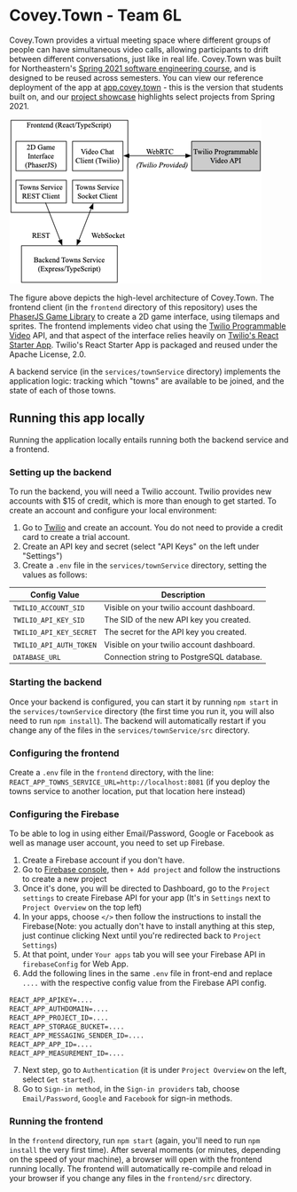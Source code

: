 # Covey.Town - Team 6L

Covey.Town provides a virtual meeting space where different groups of people can have simultaneous video calls, allowing participants to drift between different conversations, just like in real life.
Covey.Town was built for Northeastern's [Spring 2021 software engineering course](https://neu-se.github.io/CS4530-CS5500-Spring-2021/), and is designed to be reused across semesters.
You can view our reference deployment of the app at [app.covey.town](https://app.covey.town/) - this is the version that students built on, and our [project showcase](https://neu-se.github.io/CS4530-CS5500-Spring-2021/project-showcase) highlights select projects from Spring 2021.

![Covey.Town Architecture](docs/covey-town-architecture.png)

The figure above depicts the high-level architecture of Covey.Town.
The frontend client (in the `frontend` directory of this repository) uses the [PhaserJS Game Library](https://phaser.io) to create a 2D game interface, using tilemaps and sprites.
The frontend implements video chat using the [Twilio Programmable Video](https://www.twilio.com/docs/video) API, and that aspect of the interface relies heavily on [Twilio's React Starter App](https://github.com/twilio/twilio-video-app-react). Twilio's React Starter App is packaged and reused under the Apache License, 2.0.

A backend service (in the `services/townService` directory) implements the application logic: tracking which "towns" are available to be joined, and the state of each of those towns.

## Running this app locally

Running the application locally entails running both the backend service and a frontend.

### Setting up the backend

To run the backend, you will need a Twilio account. Twilio provides new accounts with $15 of credit, which is more than enough to get started.
To create an account and configure your local environment:

1. Go to [Twilio](https://www.twilio.com/) and create an account. You do not need to provide a credit card to create a trial account.
2. Create an API key and secret (select "API Keys" on the left under "Settings")
3. Create a `.env` file in the `services/townService` directory, setting the values as follows:

| Config Value            | Description                               |
| ----------------------- | ----------------------------------------- |
| `TWILIO_ACCOUNT_SID`    | Visible on your twilio account dashboard. |
| `TWILIO_API_KEY_SID`    | The SID of the new API key you created.   |
| `TWILIO_API_KEY_SECRET` | The secret for the API key you created.   |
| `TWILIO_API_AUTH_TOKEN` | Visible on your twilio account dashboard. |
| `DATABASE_URL`          | Connection string to PostgreSQL database. |

### Starting the backend

Once your backend is configured, you can start it by running `npm start` in the `services/townService` directory (the first time you run it, you will also need to run `npm install`).
The backend will automatically restart if you change any of the files in the `services/townService/src` directory.

### Configuring the frontend

Create a `.env` file in the `frontend` directory, with the line: `REACT_APP_TOWNS_SERVICE_URL=http://localhost:8081` (if you deploy the towns service to another location, put that location here instead)

### Configuring the Firebase
To be able to log in using either Email/Password, Google or Facebook as well as manage user account, you need to set up Firebase.
1. Create a Firebase account if you don't have.
2. Go to [Firebase console](https://console.firebase.google.com/u/0/), then `+ Add project` and follow the instructions to create a new project
3. Once it's done, you will be directed to Dashboard, go to the `Project settings` to create Firebase API for your app (It's in `Settings` next to `Project Overview` on the top left)
4. In your apps, choose `</>` then follow the instructions to install the Firebase(Note: you actually don't have to install anything at this step, just continue clicking Next until you're redirected back to `Project Settings`)
5. At that point, under `Your apps` tab you will see your Firebase API in `firebaseConfig` for Web App.
6. Add the following lines in the same `.env` file in front-end and replace `....` with the respective config value from the Firebase API config.
```
REACT_APP_APIKEY=....
REACT_APP_AUTHDOMAIN=....
REACT_APP_PROJECT_ID=....
REACT_APP_STORAGE_BUCKET=....
REACT_APP_MESSAGING_SENDER_ID=....
REACT_APP_APP_ID=....
REACT_APP_MEASUREMENT_ID=....
```
7. Next step, go to `Authentication` (it is under `Project Overview` on the left, select `Get started`).
8. Go to `Sign-in method`, in the `Sign-in providers` tab, choose `Email/Password`, `Google` and `Facebook` for sign-in methods.
### Running the frontend

In the `frontend` directory, run `npm start` (again, you'll need to run `npm install` the very first time). After several moments (or minutes, depending on the speed of your machine), a browser will open with the frontend running locally.
The frontend will automatically re-compile and reload in your browser if you change any files in the `frontend/src` directory.
